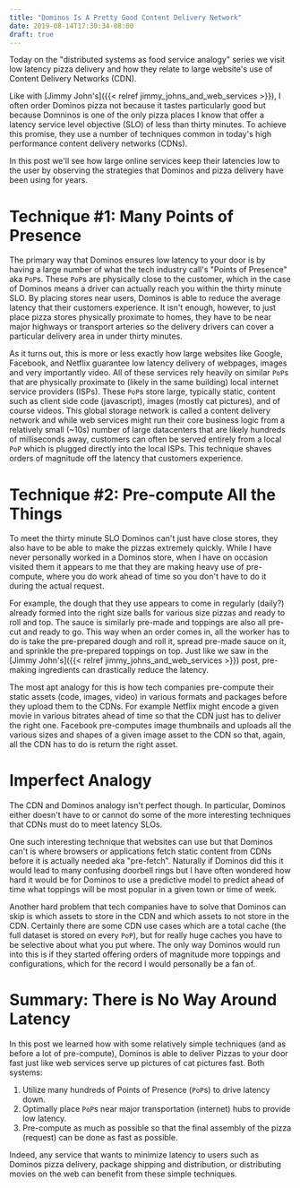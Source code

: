 ```yaml
---
title: "Dominos Is A Pretty Good Content Delivery Network"
date: 2019-08-14T17:30:34-08:00
draft: true
---
```

Today on the "distributed systems as food service analogy" series we visit low
latency pizza delivery and how they relate to large website's use of Content
Delivery Networks (CDN).

Like with [Jimmy John's]({{< relref jimmy_johns_and_web_services >}}), I often
order Dominos pizza not because it tastes particularly good but because
Domninos is one of the only pizza places I know that offer a latency service
level objective (SLO) of less than thirty minutes. To achieve this promise,
they use a number of techniques common in today's high performance content
delivery networks (CDNs).

In this post we'll see how large online services keep their latencies low to
the user by observing the strategies that Dominos and pizza delivery have been
using for years.

Technique #1: Many Points of Presence
=====================================

The primary way that Dominos ensures low latency to your door is by having
a large number of what the tech industry call's "Points of Presence" aka
`PoP`s. These `PoP`s are physically close to the customer, which in the
case of Dominos means a driver can actually reach you within the thirty
minute SLO. By placing stores near users, Dominos is able to reduce the
average latency that their customers experience. It isn't enough, however,
to just place pizza stores physically proximate to homes, they have to be
near major highways or transport arteries so the delivery drivers can cover
a particular delivery area in under thirty minutes.

As it turns out, this is more or less exactly how large websites like Google,
Facebook, and Netflix guarantee low latency delivery of webpages, images and
very importantly video. All of these services rely heavily on similar `PoP`s
that are physically proximate to (likely in the same building) local internet
service providers (ISPs). These `PoP`s store large, typically static, content
such as client side code (javascript), images (mostly cat pictures), and of
course videos. This global storage network is called a content delivery
network and while web services might run their core business logic from a
relatively small (~10s) number of large datacenters that are likely hundreds of
milliseconds away, customers can often be served entirely from a local `PoP`
which is plugged directly into the local ISPs. This technique shaves orders
of magnitude off the latency that customers experience.

Technique #2: Pre-compute All the Things
========================================

To meet the thirty minute SLO Dominos can't just have close stores, they
also have to be able to make the pizzas extremely quickly. While I have
never personally worked in a Dominos store, when I have on occasion visited
them it appears to me that they are making heavy use of pre-compute, where
you do work ahead of time so you don't have to do it during the actual request.

For example, the dough that they use appears to come in regularly (daily?)
already formed into the right size balls for various size pizzas and ready to
roll and top. The sauce is similarly pre-made and toppings are also all pre-cut
and ready to go. This way when an order comes in, all the worker has to do is
take the pre-prepared dough and roll it, spread pre-made sauce on it, and
sprinkle the pre-prepared toppings on top. Just like we saw in the
[Jimmy John's]({{< relref jimmy_johns_and_web_services >}}) post, pre-making
ingredients can drastically reduce the latency.

The most apt analogy for this is how tech companies pre-compute their
static assets (code, images, video) in various formats and packages before
they upload them to the CDNs. For example Netflix might encode a given
movie in various bitrates ahead of time so that the CDN just has to deliver
the right one. Facebook pre-computes image thumbnails and uploads all the
various sizes and shapes of a given image asset to the CDN so that, again,
all the CDN has to do is return the right asset.


Imperfect Analogy
=================

The CDN and Dominos analogy isn't perfect though. In particular, Dominos
either doesn't have to or cannot do some of the more interesting techniques
that CDNs must do to meet latency SLOs.

One such interesting technique that websites can use but that Dominos can't is
where browsers or applications fetch static content from CDNs before it is
actually needed aka "pre-fetch".  Naturally if Dominos did this it would lead
to many confusing doorbell rings but I have often wondered how hard it would be
for Dominos to use a predictive model to predict ahead of time what toppings
will be most popular in a given town or time of week.

Another hard problem that tech companies have to solve that Dominos can skip
is which assets to store in the CDN and which assets to not store in the CDN.
Certainly there are some CDN use cases which are a total cache (the full
dataset is stored on every `PoP`), but for really huge caches you have to be
selective about what you put where. The only way Dominos would run into this
is if they started offering orders of magnitude more toppings and configurations,
which for the record I would personally be a fan of.

Summary: There is No Way Around Latency
=======================================

In this post we learned how with some relatively simple techniques (and as
before a lot of pre-compute), Dominos is able to deliver Pizzas to your door
fast just like web services serve up pictures of cat pictures fast. Both
systems:

1. Utilize many hundreds of Points of Presence (`PoP`s) to drive latency
   down.
2. Optimally place `PoP`s near major transportation (internet) hubs to
   provide low latency.
3. Pre-compute as much as possible so that the final assembly of the
   pizza (request) can be done as fast as possible.

Indeed, any service that wants to minimize latency to users such as Dominos
pizza delivery, package shipping and distribution, or distributing movies on
the web can benefit from these simple techniques.
